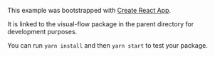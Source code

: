 This example was bootstrapped with [Create React App](https://github.com/facebook/create-react-app).

It is linked to the visual-flow package in the parent directory for development purposes.

You can run `yarn install` and then `yarn start` to test your package.
